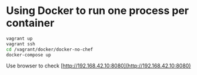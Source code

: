 # Using Docker to run one process per container

```bash
vagrant up
vagrant ssh
cd /vagrant/docker/docker-no-chef
docker-compose up
```
Use browser to check [http://192.168.42.10:8080](http://192.168.42.10:8080)
